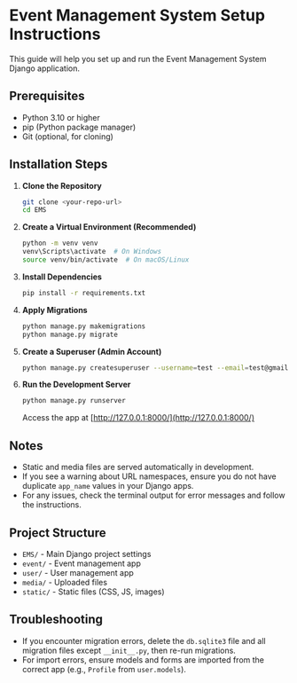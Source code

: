 # Event Management System Setup Instructions

This guide will help you set up and run the Event Management System Django application.

## Prerequisites
- Python 3.10 or higher
- pip (Python package manager)
- Git (optional, for cloning)

## Installation Steps

1. **Clone the Repository**
   ```sh
   git clone <your-repo-url>
   cd EMS
   ```

2. **Create a Virtual Environment (Recommended)**
   ```sh
   python -m venv venv
   venv\Scripts\activate  # On Windows
   source venv/bin/activate  # On macOS/Linux
   ```

3. **Install Dependencies**
   ```sh
   pip install -r requirements.txt
   ```

4. **Apply Migrations**
   ```sh
   python manage.py makemigrations
   python manage.py migrate
   ```

5. **Create a Superuser (Admin Account)**
   ```sh
   python manage.py createsuperuser --username=test --email=test@gmail.com
   ```

6. **Run the Development Server**
   ```sh
   python manage.py runserver
   ```
   Access the app at [http://127.0.0.1:8000/](http://127.0.0.1:8000/)

## Notes
- Static and media files are served automatically in development.
- If you see a warning about URL namespaces, ensure you do not have duplicate `app_name` values in your Django apps.
- For any issues, check the terminal output for error messages and follow the instructions.

## Project Structure
- `EMS/` - Main Django project settings
- `event/` - Event management app
- `user/` - User management app
- `media/` - Uploaded files
- `static/` - Static files (CSS, JS, images)

## Troubleshooting
- If you encounter migration errors, delete the `db.sqlite3` file and all migration files except `__init__.py`, then re-run migrations.
- For import errors, ensure models and forms are imported from the correct app (e.g., `Profile` from `user.models`).
